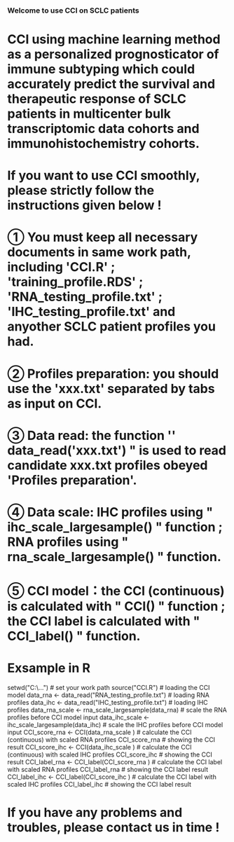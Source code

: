 ###  Welcome to use CCI on SCLC patients  ###

# CCI using machine learning method as a personalized prognosticator of immune subtyping which could accurately predict the survival and therapeutic response of SCLC patients in multicenter bulk transcriptomic data cohorts and immunohistochemistry cohorts. 

# If you want to use CCI smoothly, please strictly follow the instructions given below !

# ① You must keep all necessary documents in same work path, including 'CCI.R' ; 'training_profile.RDS' ; 'RNA_testing_profile.txt' ; 'IHC_testing_profile.txt' and anyother SCLC patient profiles you had.

# ② Profiles preparation: you should use the 'xxx.txt' separated by tabs as input on CCI.

# ③ Data read: the function '' data_read('xxx.txt') " is used to read candidate xxx.txt profiles obeyed 'Profiles preparation'.

# ④ Data scale: IHC profiles using " ihc_scale_largesample() " function ;  RNA profiles using " rna_scale_largesample() " function.

# ⑤ CCI model：the CCI (continuous) is calculated with " CCI() " function ; the CCI label is calculated with " CCI_label() " function.

# Exsample in R

setwd("C:\\...")   # set your work path
source("CCI.R")  # loading the CCI model
data_rna <- data_read("RNA_testing_profile.txt")  # loading RNA profiles
data_ihc <- data_read("IHC_testing_profile.txt")  # loading IHC profiles
data_rna_scale <-  rna_scale_largesample(data_rna)  # scale the RNA profiles before CCI model input
data_ihc_scale <-  ihc_scale_largesample(data_ihc)  # scale the IHC profiles before CCI model input
CCI_score_rna <- CCI(data_rna_scale )  # calculate the CCI (continuous) with scaled RNA profiles
CCI_score_rna   # showing the CCI result
CCI_score_ihc <- CCI(data_ihc_scale )  # calculate the CCI (continuous) with scaled IHC profiles
CCI_score_ihc   # showing the CCI result
CCI_label_rna <- CCI_label(CCI_score_rna )  # calculate the CCI label with scaled RNA profiles
CCI_label_rna  # showing the CCI label result
CCI_label_ihc <- CCI_label(CCI_score_ihc )  # calculate the CCI label with scaled IHC profiles
CCI_label_ihc  # showing the CCI label result


# If you have any problems and troubles, please contact us in time !









